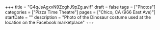 +++
title = "G4qJsAgxvN9ZcghJ9pZg.avif"
draft = false
tags = ["Photos"]
categories = ["Pizza Time Theatre"]
pages = ["Chico, CA (966 East Ave)"]
startDate = ""
description = "Photo of the Dinosaur costume used at the location on the Facebook marketplace"
+++
